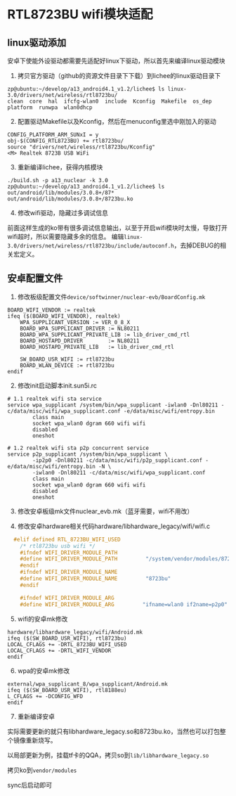 # RTL8723BU wifi模块适配

## linux驱动添加

安卓下使能外设驱动都需要先适配好linux下驱动，所以首先来编译linux驱动模块

1. 拷贝官方驱动（github的资源文件目录下下载）到lichee的linux驱动目录下

```shell
zp@ubuntu:~/develop/a13_android4.1_v1.2/lichee$ ls linux-3.0/drivers/net/wireless/rtl8723bu/
clean  core  hal  ifcfg-wlan0  include  Kconfig  Makefile  os_dep  platform  runwpa  wlan0dhcp
```

2. 配置驱动Makefile以及Kconfig，然后在menuconfig里选中刚加入的驱动

```shell
CONFIG_PLATFORM_ARM_SUNxI = y
obj-$(CONFIG_RTL8723BU) += rtl8723bu/
source "drivers/net/wireless/rtl8723bu/Kconfig"
<M> Realtek 8723B USB WiFi
```

3. 重新编译lichee，获得内核模块

```shell
./build.sh -p a13_nuclear -k 3.0
zp@ubuntu:~/develop/a13_android4.1_v1.2/lichee$ ls out/android/lib/modules/3.0.8+/87*
out/android/lib/modules/3.0.8+/8723bu.ko
```

4. 修改wifi驱动，隐藏过多调试信息

前面这样生成的ko带有很多调试信息输出，以至于开启wifi模块时太慢，导致打开wifi超时，所以需要隐藏多余的信息。
编辑`linux-3.0/drivers/net/wireless/rtl8723bu/include/autoconf.h`，去掉DEBUG的相关宏定义。

## 安卓配置文件

1. 修改板级配置文件`device/softwinner/nuclear-evb/BoardConfig.mk`

```shell
BOARD_WIFI_VENDOR := realtek
ifeq ($(BOARD_WIFI_VENDOR), realtek)
    WPA_SUPPLICANT_VERSION := VER_0_8_X
    BOARD_WPA_SUPPLICANT_DRIVER := NL80211
    BOARD_WPA_SUPPLICANT_PRIVATE_LIB := lib_driver_cmd_rtl
    BOARD_HOSTAPD_DRIVER        := NL80211
    BOARD_HOSTAPD_PRIVATE_LIB   := lib_driver_cmd_rtl

    SW_BOARD_USR_WIFI := rtl8723bu
    BOARD_WLAN_DEVICE := rtl8723bu
endif
```

2. 修改init启动脚本init.sun5i.rc

```shell
# 1.1 realtek wifi sta service
service wpa_supplicant /system/bin/wpa_supplicant -iwlan0 -Dnl80211 -c/data/misc/wifi/wpa_supplicant.conf -e/data/misc/wifi/entropy.bin
        class main
        socket wpa_wlan0 dgram 660 wifi wifi
        disabled
        oneshot

# 1.2 realtek wifi sta p2p concurrent service
service p2p_supplicant /system/bin/wpa_supplicant \
        -ip2p0 -Dnl80211 -c/data/misc/wifi/p2p_supplicant.conf -e/data/misc/wifi/entropy.bin -N \
        -iwlan0 -Dnl80211 -c/data/misc/wifi/wpa_supplicant.conf
        class main
        socket wpa_wlan0 dgram 660 wifi wifi
        disabled
        oneshot
```

3. 修改安卓板级mk文件nuclear_evb.mk（蓝牙需要，wifi不用改）

4. 修改安卓hardware相关代码hardware/libhardware_legacy/wifi/wifi.c

```c
  #elif defined RTL_8723BU_WIFI_USED
    /* rtl8723bu usb wifi */
    #ifndef WIFI_DRIVER_MODULE_PATH
    #define WIFI_DRIVER_MODULE_PATH         "/system/vendor/modules/8723bu.ko"
    #endif
    #ifndef WIFI_DRIVER_MODULE_NAME
    #define WIFI_DRIVER_MODULE_NAME         "8723bu"
    #endif

    #ifndef WIFI_DRIVER_MODULE_ARG
    #define WIFI_DRIVER_MODULE_ARG         "ifname=wlan0 if2name=p2p0"
```

5. wifi的安卓mk修改

```shell
hardware/libhardware_legacy/wifi/Android.mk
ifeq ($(SW_BOARD_USR_WIFI), rtl8723bu)
LOCAL_CFLAGS += -DRTL_8723BU_WIFI_USED
LOCAL_CFLAGS += -DRTL_WIFI_VENDOR
endif
```

6. wpa的安卓mk修改

```shell
external/wpa_supplicant_8/wpa_supplicant/Android.mk
ifeq ($(SW_BOARD_USR_WIFI), rtl8188eu)
L_CFLAGS += -DCONFIG_WFD
endif
```

7. 重新编译安卓

实际需要更新的就只有libhardware_legacy.so和8723bu.ko，当然也可以打包整个镜像重新烧写。

以局部更新为例，挂载tf卡的QQA，拷贝so到`lib/libhardware_legacy.so`

拷贝ko到`vendor/modules`

sync后启动即可
